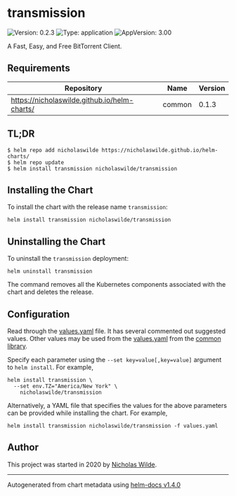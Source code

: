 # transmission

![Version: 0.2.3](https://img.shields.io/badge/Version-0.2.3-informational?style=flat-square) ![Type: application](https://img.shields.io/badge/Type-application-informational?style=flat-square) ![AppVersion: 3.00](https://img.shields.io/badge/AppVersion-3.00-informational?style=flat-square)

A Fast, Easy, and Free BitTorrent Client.

## Requirements

| Repository | Name | Version |
|------------|------|---------|
| https://nicholaswilde.github.io/helm-charts/ | common | 0.1.3 |

## TL;DR
```console
$ helm repo add nicholaswilde https://nicholaswilde.github.io/helm-charts/
$ helm repo update
$ helm install transmission nicholaswilde/transmission
```

## Installing the Chart
To install the chart with the release name `transmission`:
```console
helm install transmission nicholaswilde/transmission
```

## Uninstalling the Chart
To uninstall the `transmission` deployment:
```console
helm uninstall transmission
```
The command removes all the Kubernetes components associated with the chart and deletes the release.

## Configuration

Read through the [values.yaml](./values.yaml) file. It has several commented out suggested values.
Other values may be used from the [values.yaml](../common/values.yaml) from the [common library](../common).

Specify each parameter using the `--set key=value[,key=value]` argument to `helm install`. For example,
```console
helm install transmission \
  --set env.TZ="America/New York" \
    nicholaswilde/transmission
```

Alternatively, a YAML file that specifies the values for the above parameters can be provided while installing the chart.
For example,
```console
helm install transmission nicholaswilde/transmission -f values.yaml
```

## Author
This project was started in 2020 by [Nicholas Wilde](https://github.com/nicholaswilde).

----------------------------------------------
Autogenerated from chart metadata using [helm-docs v1.4.0](https://github.com/norwoodj/helm-docs/releases/v1.4.0)
